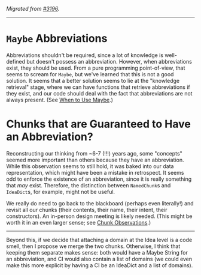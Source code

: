 _Migrated from [#3196](https://github.com/JacquesCarette/Drasil/issues/3196)._

---

# `Maybe` Abbreviations

Abbreviations shouldn't be required, since a lot of knowledge is well-defined but doesn't possess an abbreviation. However, when abbreviations exist, they should be used. From a pure programming point-of-view, that seems to scream for `Maybe`, but we've learned that this is not a good solution. It seems that a better solution seems to lie at the "knowledge retrieval" stage, where we can have functions that retrieve abbreviations if they exist, and our code should deal with the fact that abbreviations are not always present. (See [When to Use Maybe](https://github.com/JacquesCarette/Drasil/wiki/When-to-Use-Maybe).)

# Chunks that are Guaranteed to Have an Abbreviation?

Reconstructing our thinking from ~6-7 (!!!) years ago, some "concepts" seemed more important than others because they have an abbreviation. While this observation seems to still hold, it was baked into our data representation, which might have been a mistake in retrospect. It seems odd to enforce the existence of an abbreviation, since it is really something that _may_ exist. Therefore, the distinction between `NamedChunk`s and `IdeaDict`s, for example, might not be useful.

We really do need to go back to the blackboard (perhaps even literally!) and revisit all our chunks (their contents, their name, their intent, their constructors). An in-person design meeting is likely needed. (This might be worth it in an even larger sense; see [Chunk Observations](https://github.com/JacquesCarette/Drasil/wiki/Chunk-Observations).)

---

Beyond this, if we decide that attaching a domain at the Idea level is a code smell, then I propose we merge the two chunks. Otherwise, I think that keeping them separate makes sense: both would have a Maybe String for an abbreviation, and CI would also contain a list of domains (we could even make this more explicit by having a CI be an IdeaDict and a list of domains).
